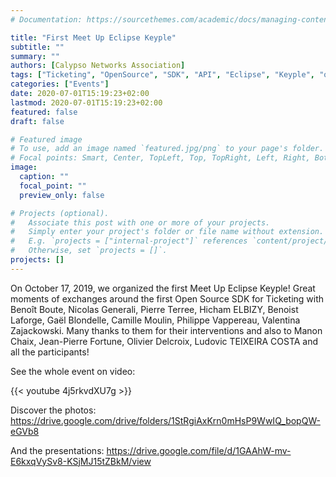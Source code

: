 ```yaml
---
# Documentation: https://sourcethemes.com/academic/docs/managing-content/

title: "First Meet Up Eclipse Keyple"
subtitle: ""
summary: ""
authors: [Calypso Networks Association]
tags: ["Ticketing", "OpenSource", "SDK", "API", "Eclipse", "Keyple", "opensolutions", "maas", "CNA"]
categories: ["Events"]
date: 2020-07-01T15:19:23+02:00
lastmod: 2020-07-01T15:19:23+02:00
featured: false
draft: false

# Featured image
# To use, add an image named `featured.jpg/png` to your page's folder.
# Focal points: Smart, Center, TopLeft, Top, TopRight, Left, Right, BottomLeft, Bottom, BottomRight.
image:
  caption: ""
  focal_point: ""
  preview_only: false

# Projects (optional).
#   Associate this post with one or more of your projects.
#   Simply enter your project's folder or file name without extension.
#   E.g. `projects = ["internal-project"]` references `content/project/deep-learning/index.md`.
#   Otherwise, set `projects = []`.
projects: []
---
```

On October 17, 2019, we organized the first Meet Up Eclipse Keyple! Great moments of exchanges around the first Open Source SDK for Ticketing with Benoît Boute, Nicolas Generali, Pierre Terree, Hicham ELBIZY, Benoist Laforge, Gaël Blondelle, Camille Moulin, Philippe Vappereau, Valentina Zajackowski. Many thanks to them for their interventions and also to Manon Chaix, Jean-Pierre Fortune, Olivier Delcroix, Ludovic TEIXEIRA COSTA and all the participants!

See the whole event on video:

{{< youtube 4j5rkvdXU7g >}}

Discover the photos: https://drive.google.com/drive/folders/1StRgiAxKrn0mHsP9WwIQ_bopQW-eGVb8

And the presentations: https://drive.google.com/file/d/1GAAhW-mv-E6kxqVySv8-KSjMJ15tZBkM/view
